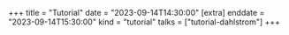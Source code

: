 +++
title = "Tutorial"
date = "2023-09-14T14:30:00"
[extra]
enddate = "2023-09-14T15:30:00"
kind = "tutorial"
talks = ["tutorial-dahlstrom"]
+++
